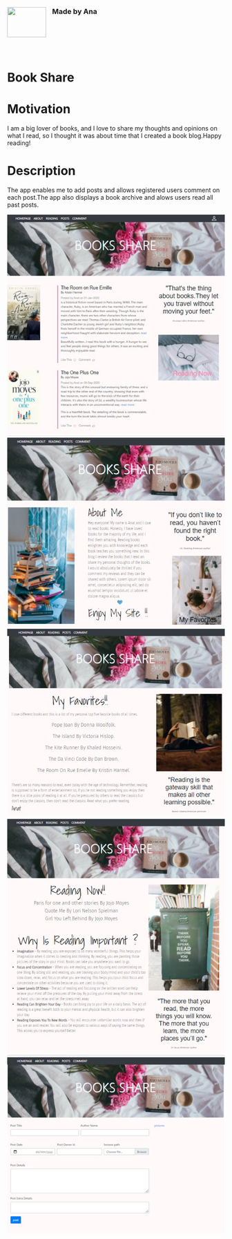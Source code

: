 <div>
   <img style=display:inline;vertical-align:middle" src="https://img.icons8.com/office/80/000000/api.png"/ height="70" width=90 >
<h3 style="display:inline;vertical-align:top;padding-left:10px;">Made by Ana</h3>
</div>

<br>
<br>

# Book Share


  
# Motivation
  
I am a big lover of books, and I love to share my thoughts and opinions on what I read, so I thought it was about time that I created a book blog.Happy reading!
  
# Description

The app enables me to add posts and allows registered users comment on each post.The app also displays a book archive and alows users read all past posts.
  
![Image](main.jpg)
![Image](about.jpg)
![Image](favorites.jpg)
![Image](reading.jpg)
![Image](post.jpg)

